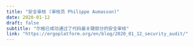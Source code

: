 ```yaml
---
title: "安全审核 (审核员 Philippe Aumasson)"
date: 2020-01-12
draft: false
subtitle: "尔格已成功通过了代码最关键部分的安全审核"
link: "https://ergoplatform.org/en/blog/2020_01_12_security_audit/"
---
```

